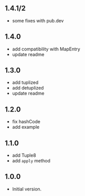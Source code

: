 ## 1.4.1/2

* some fixes with pub.dev

## 1.4.0

* add compatibility with MapEntry
* update readme

## 1.3.0

* add tuplized
* add detuplized
* update readme

## 1.2.0

* fix hashCode
* add example

## 1.1.0

* add Tuple8
* add `apply` method

## 1.0.0

- Initial version.

